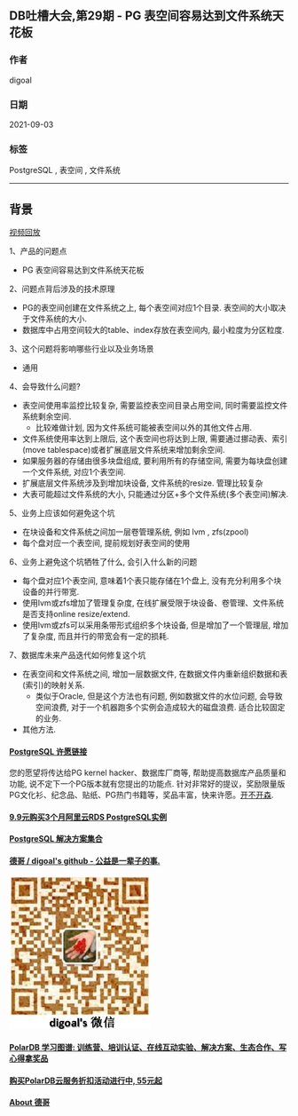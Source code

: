 ## DB吐槽大会,第29期 - PG 表空间容易达到文件系统天花板  
  
### 作者  
digoal  
  
### 日期  
2021-09-03  
  
### 标签  
PostgreSQL , 表空间 , 文件系统   
  
----  
  
## 背景  
[视频回放](https://www.bilibili.com/video/BV1v44y187WQ/)  
  
1、产品的问题点  
- PG 表空间容易达到文件系统天花板  
  
2、问题点背后涉及的技术原理  
- PG的表空间创建在文件系统之上, 每个表空间对应1个目录. 表空间的大小取决于文件系统的大小.   
- 数据库中占用空间较大的table、index存放在表空间内, 最小粒度为分区粒度.   
  
3、这个问题将影响哪些行业以及业务场景  
- 通用  
  
4、会导致什么问题?  
- 表空间使用率监控比较复杂, 需要监控表空间目录占用空间, 同时需要监控文件系统剩余空间.   
    - 比较难做计划, 因为文件系统可能被表空间以外的其他文件占用.    
- 文件系统使用率达到上限后, 这个表空间也将达到上限, 需要通过挪动表、索引(move tablespace)或者扩展底层文件系统来增加剩余空间.   
- 如果服务器的存储由很多块盘组成, 要利用所有的存储空间, 需要为每块盘创建一个文件系统, 对应1个表空间.   
- 扩展底层文件系统涉及到增加块设备, 文件系统的resize. 管理比较复杂  
- 大表可能超过文件系统的大小, 只能通过分区+多个文件系统(多个表空间)解决.   
  
5、业务上应该如何避免这个坑  
- 在块设备和文件系统之间加一层卷管理系统, 例如 lvm , zfs(zpool)    
- 每个盘对应一个表空间, 提前规划好表空间的使用  
  
6、业务上避免这个坑牺牲了什么, 会引入什么新的问题  
- 每个盘对应1个表空间, 意味着1个表只能存储在1个盘上, 没有充分利用多个块设备的并行带宽.  
- 使用lvm或zfs增加了管理复杂度, 在线扩展受限于块设备、卷管理、文件系统是否支持online resize/extend.   
- 使用lvm或zfs可以采用条带形式组织多个块设备, 但是增加了一个管理层, 增加了复杂度, 而且并行的带宽会有一定的损耗.   
  
7、数据库未来产品迭代如何修复这个坑  
- 在表空间和文件系统之间, 增加一层数据文件, 在数据文件内重新组织数据和表(索引)的映射关系.   
    - 类似于Oracle, 但是这个方法也有问题, 例如数据文件的水位问题, 会导致空间浪费, 对于一个机器跑多个实例会造成较大的磁盘浪费. 适合比较固定的业务.    
- 其他方法.  
    
    
  
#### [PostgreSQL 许愿链接](https://github.com/digoal/blog/issues/76 "269ac3d1c492e938c0191101c7238216")
您的愿望将传达给PG kernel hacker、数据库厂商等, 帮助提高数据库产品质量和功能, 说不定下一个PG版本就有您提出的功能点. 针对非常好的提议，奖励限量版PG文化衫、纪念品、贴纸、PG热门书籍等，奖品丰富，快来许愿。[开不开森](https://github.com/digoal/blog/issues/76 "269ac3d1c492e938c0191101c7238216").  
  
  
#### [9.9元购买3个月阿里云RDS PostgreSQL实例](https://www.aliyun.com/database/postgresqlactivity "57258f76c37864c6e6d23383d05714ea")
  
  
#### [PostgreSQL 解决方案集合](https://yq.aliyun.com/topic/118 "40cff096e9ed7122c512b35d8561d9c8")
  
  
#### [德哥 / digoal's github - 公益是一辈子的事.](https://github.com/digoal/blog/blob/master/README.md "22709685feb7cab07d30f30387f0a9ae")
  
  
![digoal's wechat](../pic/digoal_weixin.jpg "f7ad92eeba24523fd47a6e1a0e691b59")
  
  
#### [PolarDB 学习图谱: 训练营、培训认证、在线互动实验、解决方案、生态合作、写心得拿奖品](https://www.aliyun.com/database/openpolardb/activity "8642f60e04ed0c814bf9cb9677976bd4")
  
  
#### [购买PolarDB云服务折扣活动进行中, 55元起](https://www.aliyun.com/activity/new/polardb-yunparter?userCode=bsb3t4al "e0495c413bedacabb75ff1e880be465a")
  
  
#### [About 德哥](https://github.com/digoal/blog/blob/master/me/readme.md "a37735981e7704886ffd590565582dd0")
  
